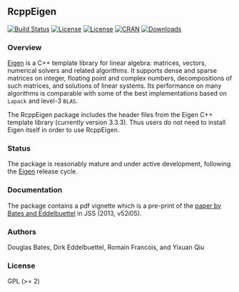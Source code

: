 ## RcppEigen

[![Build Status](https://travis-ci.org/RcppCore/RcppEigen.svg)](https://travis-ci.org/RcppCore/RcppEigen) [![License](http://img.shields.io/badge/license-GPL%20%28%3E=%202%29-brightgreen.svg?style=flat)](http://www.gnu.org/licenses/gpl-2.0.html) [![License](http://img.shields.io/badge/license-MPL2-brightgreen.svg?style=flat)](http://www.mozilla.org/MPL/2.0/) [![CRAN](http://www.r-pkg.org/badges/version/RcppEigen)](https://cran.r-project.org/package=RcppEigen) [![Downloads](http://cranlogs.r-pkg.org/badges/RcppEigen?color=brightgreen)](http://www.r-pkg.org/pkg/RcppEigen)

### Overview

[Eigen](http://eigen.tuxfamily.org) is a C++ template library for linear
algebra: matrices, vectors, numerical solvers and related algorithms.  It
supports dense and sparse matrices on integer, floating point and complex
numbers, decompositions of such matrices, and solutions of linear
systems. Its performance on many algorithms is comparable with some of the
best implementations based on `Lapack` and level-3 `BLAS`.

The RcppEigen package includes the header files from the Eigen C++
template library (currently version 3.3.3). Thus users do not need to
install Eigen itself in order to use RcppEigen.

### Status

The package is reasonably mature and under active development, following the
[Eigen](http://eigen.tuxfamily.org) release cycle.

### Documentation

The package contains a pdf vignette which is a pre-print of the [paper by
Bates and Eddelbuettel](https://www.jstatsoft.org/article/view/v052i05)
in JSS (2013, v52i05).

### Authors

Douglas Bates, Dirk Eddelbuettel, Romain Francois, and Yixuan Qiu

### License

GPL (>= 2)
